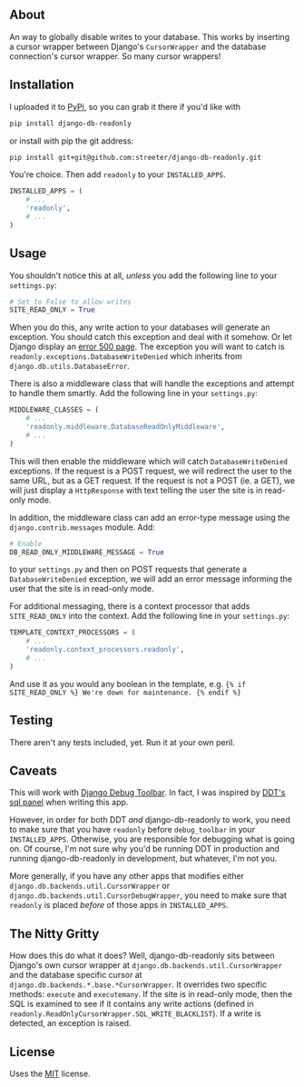 ## About

An way to globally disable writes to your database. This works by
inserting a cursor wrapper between Django's `CursorWrapper` and
the database connection's cursor wrapper. So many cursor wrappers!


## Installation

I uploaded it to [PyPi][pypi], so you can grab it there if you'd like with

```bash
pip install django-db-readonly
```

or install with pip the git address:

```bash
pip install git+git@github.com:streeter/django-db-readonly.git
```

You're choice. Then add `readonly` to your `INSTALLED_APPS`.

```python
INSTALLED_APPS = (
    # ...
    'readonly',
    # ...
)
```


## Usage

You shouldn't notice this at all, _unless_ you add the following line
to your `settings.py`:

```python
# Set to False to allow writes
SITE_READ_ONLY = True
```

When you do this, any write action to your databases will generate an
exception. You should catch this exception and deal with it somehow. Or
let Django display an [error 500 page][error500]. The exception you will
want to catch is `readonly.exceptions.DatabaseWriteDenied` which inherits
from `django.db.utils.DatabaseError`.

There is also a middleware class that will handle the exceptions and attempt
to handle them smartly. Add the following line in your `settings.py`:

```python
MIDDLEWARE_CLASSES = (
    # ...
    'readonly.middleware.DatabaseReadOnlyMiddleware',
    # ...
)
```

This will then enable the middleware which will catch `DatabaseWriteDenied`
exceptions. If the request is a POST request, we will redirect the user to the
same URL, but as a GET request. If the request is not a POST (ie. a GET), we
will just display a `HttpResponse` with text telling the user the site
is in read-only mode.

In addition, the middleware class can add an error-type message using the
`django.contrib.messages` module. Add:

```python
# Enable
DB_READ_ONLY_MIDDLEWARE_MESSAGE = True
```

to your `settings.py` and then on POST requests that generate a
`DatabaseWriteDenied` exception, we will add an error message informing the
user that the site is in read-only mode.

For additional messaging, there is a context processor that adds
`SITE_READ_ONLY` into the context. Add the following line in your `settings.py`:

```python
TEMPLATE_CONTEXT_PROCESSORS = (
    # ...
    'readonly.context_processors.readonly',
    # ...
)
```

And use it as you would any boolean in the template, e.g. `{% if SITE_READ_ONLY
%} We're down for maintenance. {% endif %}`

## Testing

There aren't any tests included, yet. Run it at your own peril.


## Caveats

This will work with [Django Debug Toolbar][ddt]. In fact, I was inspired
by [DDT's sql panel][sql-panel] when writing this app.

However, in order for both DDT _and_ django-db-readonly to work, you need
to make sure that you have `readonly` before `debug_toolbar` in your
`INSTALLED_APPS`. Otherwise, you are responsible for debugging what is
going on. Of course, I'm not sure why you'd be running DDT in production
and running django-db-readonly in development, but whatever, I'm not you.

More generally, if you have any other apps that modifies either
`django.db.backends.util.CursorWrapper` or
`django.db.backends.util.CursorDebugWrapper`, you need to make sure
that `readonly` is placed _before_ of those apps in `INSTALLED_APPS`.


## The Nitty Gritty

How does this do what it does? Well, django-db-readonly sits between
Django's own cursor wrapper at `django.db.backends.util.CursorWrapper` and
the database specific cursor at `django.db.backends.*.base.*CursorWrapper`.
It overrides two specific methods: `execute` and `executemany`. If the
site is in read-only mode, then the SQL is examined to see if it
contains any write actions (defined in
`readonly.ReadOnlyCursorWrapper.SQL_WRITE_BLACKLIST`). If a write is
detected, an exception is raised.


License
-------

Uses the [MIT][mit] license.


[pypi]: http://pypi.python.org/pypi/django-db-readonly/
[error500]: http://docs.djangoproject.com/en/1.3/topics/http/urls/#handler500
[ddt]: https://github.com/robhudson/django-debug-toolbar
[sql-panel]: https://github.com/robhudson/django-debug-toolbar/blob/master/debug_toolbar/panels/sql.py
[mit]: http://opensource.org/licenses/MIT
